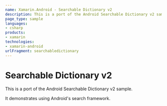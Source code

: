 ```yaml
---
name: Xamarin.Android - Searchable Dictionary v2
description: This is a port of the Android Searchable Dictionary v2 sample. It demonstrates using Android's search framework.
page_type: sample
languages:
- csharp
products:
- xamarin
technologies:
- xamarin-android
urlFragment: searchabledictionary
---
```

# Searchable Dictionary v2

This is a port of the Android Searchable Dictionary v2 sample.

It demonstrates using Android's search framework.
